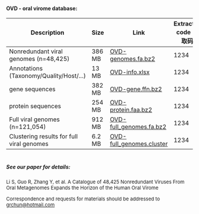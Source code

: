 
#### OVD - oral virome database:

|Description|Size|Link|Extraction code (提取码)|
|  ----  | ---- | ---- | ---- |
|  Nonredundant viral genomes (n=48,425)  | 386 MB | [OVD-genomes.fa.bz2](https://pan.baidu.com/s/1sPd2uzYxAiBTRLKmg5N3og) | 1234 |
| Annotations (Taxonomy/Quality/Host/...)  | 13 MB | [OVD-info.xlsx](https://pan.baidu.com/s/1bSxVY0iNjJPEh8LYKvt8zg) | 1234 |
| gene sequences  | 382 MB | [OVD-gene.ffn.bz2](https://pan.baidu.com/s/13_IWlD8xuCFD0WbV28NXAw) | 1234 |
| protein sequences | 254 MB | [OVD-protein.faa.bz2](https://pan.baidu.com/s/1X7_io_W2Q7JpsPnvpdYR_w) | 1234 |
| Full viral genomes (n=121,054)  | 912 MB | [OVD-full_genomes.fa.bz2](https://pan.baidu.com/s/1oZ6S8rU9cxICSMj4LEHsjw) | 1234 |
| Clustering results for full viral genomes  | 6.2 MB | [OVD-full_genomes.cluster](https://pan.baidu.com/s/1114irMFY0Ors4pmycs5gdQ) | 1234 |


#
##### See our paper for details:
<font size=2> Li S, Guo R, Zhang Y, et al. A Catalogue of 48,425 Nonredundant Viruses From Oral Metagenomes Expands the Horizon of the Human Oral Virome</font>

<font size=2> Correspondence and requests for materials should be addressed to grchun@hotmail.com </font>


